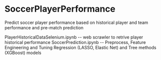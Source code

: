 # SoccerPlayerPerformance
Predict soccer player performance based on historical player and team performance and pre-match prediction

PlayerHistoricalDataSelenium.ipynb -- web scrawler to retrive player historical performance
SoccerPrediction.ipynb -- Preprocess, Feature Engineering and Tuning Regression (LASSO, Elastic Net) and Tree methods (XGBoost) models
